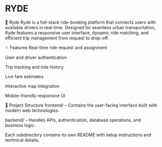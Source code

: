 # RYDE

🚗 Ryde
Ryde is a full-stack ride-booking platform that connects users with available drivers in real-time. Designed for seamless urban transportation, Ryde features a responsive user interface, dynamic ride matching, and efficient trip management from request to drop-off.

✨ Features
Real-time ride request and assignment

User and driver authentication

Trip tracking and ride history

Live fare estimates

Interactive map integration

Mobile-friendly responsive UI

📁 Project Structure
frontend/ – Contains the user-facing interface built with modern web technologies.

backend/ – Handles APIs, authentication, database operations, and business logic.

Each subdirectory contains its own README with setup instructions and technical details.
